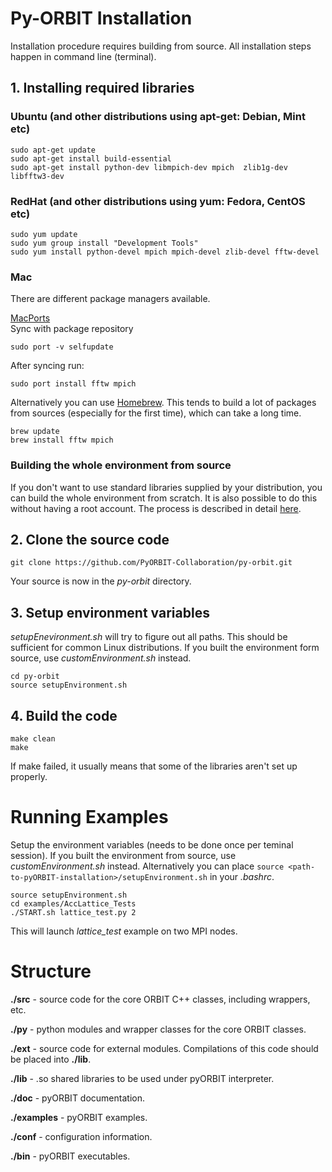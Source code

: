 # Py-ORBIT  Installation

Installation procedure requires building from source.
All installation steps happen in command line (terminal).

## 1. Installing required libraries

### Ubuntu (and other distributions using apt-get: Debian, Mint etc)
```shell
sudo apt-get update
sudo apt-get install build-essential
sudo apt-get install python-dev libmpich-dev mpich  zlib1g-dev libfftw3-dev
```

### RedHat (and other distributions using yum: Fedora, CentOS etc)
```shell
sudo yum update
sudo yum group install "Development Tools"
sudo yum install python-devel mpich mpich-devel zlib-devel fftw-devel
```

### Mac 
There are different package managers available.

[MacPorts](https://www.macports.org)  
Sync with package repository

`sudo port -v selfupdate`

After syncing run:
```shell
sudo port install fftw mpich
```
Alternatively you can use [Homebrew](http://brew.sh). 
This tends to build a lot of packages from sources (especially for the first time), which can take a long time.
```shell
brew update
brew install fftw mpich
```

### Building the whole environment from source
If you don't want to use standard libraries supplied by your distribution, you can build the whole environment from scratch. It is also possible to do this without having a root account. The process is described in detail [here](BuildFromSource.md).

## 2. Clone the source code
```shell
git clone https://github.com/PyORBIT-Collaboration/py-orbit.git
```
Your source is now in the *py-orbit* directory.
## 3. Setup environment variables
*setupEnevironment.sh* will try to figure out all paths.
This should be sufficient for common Linux distributions. If you built the environment form source, use *customEnvironment.sh* instead.
```shell
cd py-orbit
source setupEnvironment.sh
```


## 4. Build the code

```shell 
make clean
make
```
If make failed, it usually means that some of the libraries aren't set up properly.



# Running Examples

Setup the environment variables (needs to be done once per teminal session). If you built the environment from source, use *customEnvironment.sh* instead.
Alternatively you can place `source <path-to-pyORBIT-installation>/setupEnvironment.sh` in your *.bashrc*.
```shell
source setupEnvironment.sh
cd examples/AccLattice_Tests
./START.sh lattice_test.py 2
```

This will launch *lattice_test* example on two MPI nodes.

# Structure
**./src**		- source code for the core ORBIT C++ classes, including
		  wrappers, etc.

**./py**		- python modules and wrapper classes for the core ORBIT
		  classes.

**./ext**		- source code for external modules. Compilations of this
		  code should be placed into **./lib**.

**./lib**  	- .so shared libraries to be used under pyORBIT interpreter.

**./doc**		- pyORBIT documentation.

**./examples**		- pyORBIT examples.

**./conf**		- configuration information.

**./bin**		-  pyORBIT executables.
